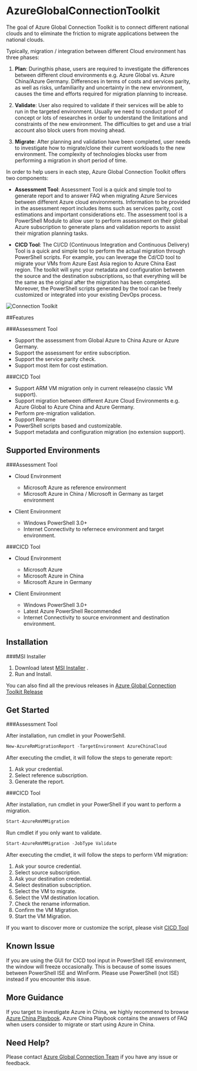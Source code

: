 # AzureGlobalConnectionToolkit
The goal of Azure Global Connection Toolkit is to connect different national clouds and to eliminate the friction to migrate applications between the national clouds.

Typically, migration / integration between different Cloud environment has three phases:

1. **Plan**:
Duringthis phase, users are required to investigate the differences between different
cloud environments e.g. Azure Global vs. Azure China/Azure Germany. Differences
in terms of costs and services parity, as well as risks, unfamiliarity and
uncertainty in the new environment, causes the time and efforts required for
migration planning to increase. 

2. **Validate**:
User
also required to validate if their services will be able to run in the targeted
environment. Usually we need to conduct proof of concept or lots of researches
in order to understand the limitations and constraints of the new environment.
The difficulties to get and use a trial account also block users from moving
ahead.

3. **Migrate**:
After
planning and validation have been completed, user needs to investigate how to
migrate/clone their current workloads to the new environment. The complexity of
technologies blocks user from performing a migration in short period of time.

In order to help users in each step, Azure Global Connection Toolkit offers two components:

- **Assessment Tool**:
Assessment
Tool is a quick and simple tool to generate report and to answer FAQ when
migrating Azure Services between different Azure cloud environments.
Information to be provided in the assessment report includes items such as
services parity, cost estimations and important considerations etc. The
assessment tool is a PowerShell Module to allow user to perform assessment on
their global Azure subscription to generate plans and validation reports to
assist their migration planning tasks.

- **CICD Tool**:
The
CI/CD (Continuous Integration and Continuous Delivery) Tool is a quick and
simple tool to perform the actual migration through PowerShell scripts. For
example, you can leverage the Cd/CD tool to migrate your VMs from Azure East
Asia region to Azure China East region. The toolkit will sync your metadata and
configuration between the source and the destination subscriptions, so that
everything will be the same as the original after the migration has been
completed. Moreover, the PowerShell scripts generated by the tool can be freely
customized or integrated into your existing DevOps process.

![Connection Toolkit](https://globalconnectioncenter.blob.core.windows.net/githubpics/connectiontoolkit.png)


##Features

###Assessment Tool

* Support the assessment from Global Azure to China Azure or Azure Germany.
* Support the assessment for entire subscription.
* Support the service parity check.
* Support most item for cost estimation.

###CICD Tool

* Support ARM VM migration only in current release(no classic VM support).
* Support migration between different Azure Cloud Environments e.g. Azure Global to Azure China and Azure Germany.
* Perform pre-migration validation.
* Support Rename
* PowerShell scripts based and customizable.
* Support metadata and configuration migration (no extension support).


## Supported Environments

###Assessment Tool

* Cloud Environment
  * Microsoft Azure as reference environment 
  * Microsoft Azure in China / Microsoft in Germany as target environment
  
* Client Environment
  * Windows PowerShell 3.0+
  * Internet Connectivity to refernece environment and target environment.
  
###CICD Tool

* Cloud Environment
  * Microsoft Azure
  * Microsoft Azure in China
  * Microsoft Azure in Germany

* Client Environment
  * Windows PowerShell 3.0+
  * Latest Azure PowerShell Recommended
  * Internet Connectivity to source environment and destination environment.

## Installation

###MSI Installer

1. Download latest [MSI Installer](https://github.com/Azure/AzureGlobalConnectionToolkit/releases/download/0.2.0/AzureGlobalConnectionToolkit.0.2.0.msi) .
2. Run and Install.

You can also find all the previous releases in [Azure Global Connection Toolkit Release](https://github.com/Azure/AzureGlobalConnectionToolkit/releases)

## Get Started

###Assessment Tool

After installation, run cmdlet in your PoowerSehll.

```powershell
New-AzureRmMigrationReport -TargetEnvironment AzureChinaCloud 
```

After executing the cmdlet, it will follow the steps to generate report:

1. Ask your credential.
2. Select reference subscription.
3. Generate the report.

###CICD Tool

After installation, run cmdlet in your PowerShell if you want to perform a migration.

```powershell
Start-AzureRmVMMigration
```

Run cmdlet if you only want to validate.

```powershell
Start-AzureRmVMMigration -JobType Validate
```

After executing the cmdlet, it will follow the steps to perform VM migration:

1. Ask your source credential.
2. Select source subscription.
3. Ask your destination credential.
4. Select destination subscription.
5. Select the VM to migrate.
6. Select the VM destination location.
7. Check the rename information. 
8. Confirm the VM Migration.
9. Start the VM Migration.

If you want to discover more or customize the script, please visit [CICD Tool](https://github.com/Azure/AzureGlobalConnectionToolkit/tree/master/CICD%20Tool)

## Known Issue

If you are using the GUI for CICD tool input in PowerShell ISE environment, the window will freeze occasionally. This is because of some issues between PowerShell ISE and WinForm. Please use PowerShell (not ISE) instead if you encounter this issue.

## More Guidance

If you target to investigate Azure in China, we highly recommend to browse [Azure China Playbook](https://aka.ms/azurechinaplaybook). Azure China Playbook contains the answers of FAQ when users consider to migrate or start using Azure in China.

## Need Help?

Please contact [Azure Global Connection Team](mailto:amcteam@microsoft.com) if you have any issue or feedback.
